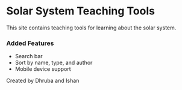 Solar System Teaching Tools
=================
This site contains teaching tools for learning about the solar system.

### Added Features ###
+ Search bar
+ Sort by name, type, and author
+ Mobile device support

Created by Dhruba and Ishan
